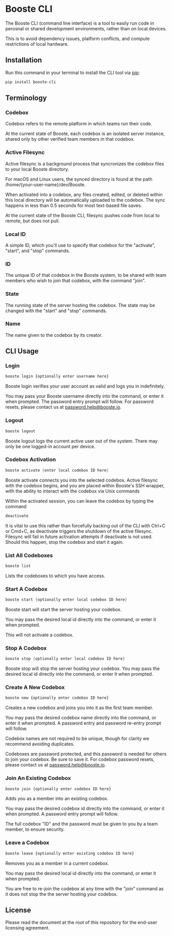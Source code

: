 # Booste CLI 
The Booste CLI (command line interface) is a tool to easily run code in perosnal or shared development environments, rather than on local devices.

This is to avoid dependency issues, platform conflicts, and compute restrictions of local hardware.

## Installation

Run this command in your terminal to install the CLI tool via [pip](https://pip.pypa.io/en/stable/):
```bash
pip install booste-cli
```

## Terminology 

### Codebox
Codebox refers to the remote platform in which teams run their code.

At the current state of Booste, each codebox is an isolated server instance, shared only by other verified team members in that codebox.

### Active Filesync
Active filesync is a background process that syncronizes the codebox files to your local Booste directory.

For macOS and Linux users, the synced directory is found at the path /home/{your-user-name}/dev/Booste.

When activated into a codebox, any files created, edited, or deleted within this local directory will be automatically uploaded to the codebox. The sync happens in less than 0.5 seconds for most text-based file saves.

At the current state of the Booste CLI, filesync pushes code from local to remote, but does not pull.

### Local ID 
A simple ID, which you'll use to specify that codebox for the "activate", "start", and "stop" commands.
### ID 
The unique ID of that codebox in the Booste system, to be shared with team members who wish to join that codebox, with the command "join".
### State 
The running state of the server hosting the codebox. The state may be changed with the "start" and "stop" commands.
### Name 
The name given to the codebox by its creator.

## CLI Usage

### Login
```bash
booste login {optionally enter username here}
```
Booste login verifies your user account as valid and logs you in indefinitely.

You may pass your Booste username directly into the command, or enter it when prompted. The password entry prompt will follow. For password resets, please contact us at password.help@booste.io.

### Logout
```C
booste logout
```
Booste logout logs the current active user out of the system. There may only be one logged-in account per device.

### Codebox Activation

```C
booste activate {enter local codebox ID here}
```

Booste activate connects you into the selected codebox. Active filesync with the codebox begins, and you are placed within Booste's SSH wrapper, with the ability to interact with the codebox via Unix commands

Within the activated session, you can leave the codebox by typing the command
```bash
deactivate
```

It is vital to use this rather than forcefully backing out of the CLI  with Ctrl+C or Cmd+C, as deactivate triggers the shutdown of the active filesync. Filesync will fail in future activation attempts if deactivate is not used. Should this happen, stop the codebox and start it again.

### List All Codeboxes

```bash
booste list
```
Lists the codeboxes to which you have access.

### Start A Codebox

```C
booste start {optionally enter local codebox ID here}
```
Booste start will start the server hosting your codebox.

You may pass the desired local id directly into the command, or enter it when prompted.

This will not activate a codebox.

### Stop A Codebox

```C
booste stop {optionally enter local codebox ID here}
```
Booste stop will stop the server hosting your codebox.
You may pass the desired local id directly into the command, or enter it when prompted.

### Create A New Codebox

```bash
booste new {optionally enter codebox ID here}
```
Creates a new codebox and joins you into it as the first team member.

You may pass the desired codebox name directly into the command, or enter it when prompted. A password entry and password re-entry prompt will follow.

Codebox names are not required to be unique, though for clarity we recommend avoiding duplicates.

Codeboxes are password protected, and this password is needed for others to join your codebox. Be sure to save it. For codebox password resets, please contact us at password.help@booste.io.

### Join An Existing Codebox

```bash
booste join {optionally enter codebox ID here}
```
Adds you as a member into an existing codebox.

You may pass the desired codebox id directly into the command, or enter it when prompted. A password entry prompt will follow.

The full codebox "ID" and the password must be given to you by a team member, to ensure security.

### Leave a Codebox

```bash
booste leave {optionally enter existing codebox ID here}
```
Removes you as a member in a current codebox.

You may pass the desired local id directly into the command, or enter it when prompted.

You are free to re-join the codebox at any time with the "join" command as it does not stop the the server hosting your codebox.

## License 

Please read the document at the root of this repository for the end-user licensing agreement.
